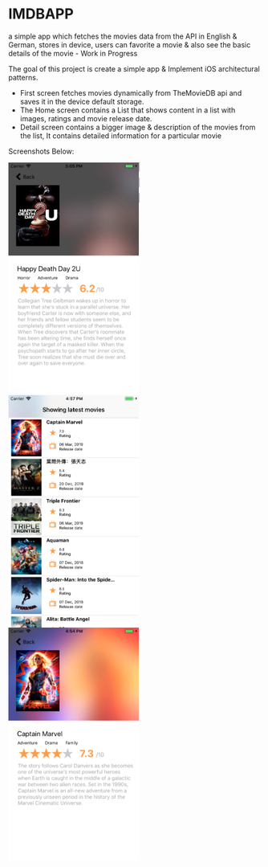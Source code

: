 # IMDBAPP
a simple app which fetches the movies data from the API in English & German, stores in device, users can favorite a movie &amp; also see the basic details of the movie - Work in Progress

The goal of this project is create a simple app & Implement iOS architectural patterns.

- First screen fetches movies dynamically from TheMovieDB api and saves it in the device default storage.
- The Home screen contains a List that shows content in a list with images, ratings and movie release date.
- Detail screen contains a bigger image & description of the movies from the list, It contains detailed information for a particular movie

Screenshots Below: 

<a href="#" style="border: 1px solid #ccc"><img src="https://github.com/tosinonikute/IMDBAPP/blob/master/images/SimulatorScreenShot1.png" align="left" width="260" ></a>

<a href="#" style="border: 1px solid #ccc"><img src="https://github.com/tosinonikute/IMDBAPP/blob/master/images/SimulatorScreenShot2.png" align="left" width="260" ></a>

<a href="#" style="border: 1px solid #ccc"><img src="https://github.com/tosinonikute/IMDBAPP/blob/master/images/SimulatorScreenShot3.png" align="left" width="260" ></a>


